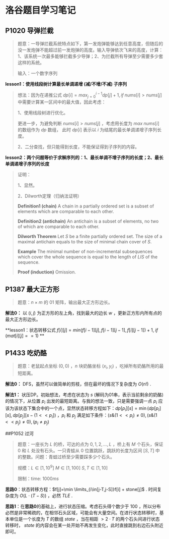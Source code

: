 # 洛谷题目学习笔记

## P1020 导弹拦截

> 题意：一导弹拦截系统特点如下，第一发炮弹能够达到任意高度，但随后的没一发炮弹不能超过前一发炮弹的高度。输入导弹依次飞来的高度，计算：1、该系统一次最多能够拦截多少导弹；2、为拦截所有导弹至少需要多少套这样的系统。
>
> 输入：一个数字序列

**lesson1：使用线段树计算最长单调递增 (减/不增/不减) 子序列**

> 想法：因为在递推公式 $dp[i]=max_{j=0}^{i-1}dp[j]+1,if \; nums[i]>nums[j]$ 中需要计算某一区间中的最大值，因此考虑：
>
> 1、使用线段树进行优化。
>
> 更进一步，为避免判断 $nums[i]>nums[j]$ ，考虑用长度为 $max \; nums[i]$ 的数组作为 $dp$ 数组， 此时 $dp[i]$ 表示以 $i$ 为结尾的最长单调递增子序列长度。
>
> 2、二分查找，但只能得到长度，不能保证得到子序列的内容。

**lesson2：两个问题等价于求解序列的：1、最长单调不增子序列的长度；2、最长单调递增子序列的长度**

> 证明：
>
> 1、显然。
>
> 2、Dilworth定理（归纳法证明）
>
> **Definition1 (chain)**  A chain in a partially ordered set is a subset of elements which are comparable to each other. 
>
> **Definition2 (antichain)**  An antichain is a subset of elements, no two of which are comparable to each other. 
>
> **Dilworth Theorem**  Let $S$ be a finite partially ordered set. The size of a maximal antichain equals to the size of minimal chain cover of $S$. 
>
> **Example**  The minimal number of non-incremental subsequences which cover the whole sequence is equal to the length of $LIS$ of the sequence. 
>
> **Proof (induction)**  Omission.

## P1387  最大正方形

> 题意：$n \times m$ 的 $01$ 矩阵，输出最大正方形边长。

**解法0：** 以 $(i,j)$ 为正方形的左上角，找到最大的边长 $w$ ，更新正方形内所有点的最大正方形边长。

**lesson1：状态转移公式 $f[i][j] = min(f[i-1][j], f[i-1][j-1], f[i][j-1])+1, \; if \; (mat[i][j] == 1)$ ** 

## P1433  吃奶酪

> 题意：老鼠起点坐标 $(0, 0)$ ，$n$ 块奶酪坐标 $(x_i, y_i)$ ，吃掉所有奶酪所用的最短距离。

**解法0：** DFS，虽然可以做简单的剪枝，但在最坏的情况下复杂度为 $O(n!)$ . 

**解法1：** 状压DP。初始想法，考虑在状态为 $s$ (解码为01串，表示当前剩余的奶酪) 的情况下，从位置 $p_i$ 出发的最短距离。与我的想法一致，只是需要强调一点 $p_i$ 应该为该状态下集合中的一个点，显然状态转移方程如下：$dp[p_i][s]=\min(dp[p_i][s], dp[p_j][s-(1<<p_i])$ ，$p_i$ 和 $p_j$ 满足如下条件：$(s \& (1<<p_i) \ne0), (s \& (1<<p_j) \ne 0), (p_i \ne p_j)$

##P1052 过河

> 题意：一座长为 $L$ 的桥，可达的点为 $0,1,2,...,L$ ，桥上有 $M$ 个石头，保证 $0$ 和 $L$ 处没有石头。一只青蛙从 $0$ 位置跳跃，跳跃的长度为区间 $[S,T]$ 中的整数。问题：青蛙过桥至少需要踩多少个石头。
>
> 规模：$L\in[1,10^9]$  $M\in[1,100]$  $S,T\in [1,10]$ 
>
> 限制：time: $1000 ms$  

**思路0**：状态转移方程：$f[j]=\min \limits_{i\in[j-T,j-S]}f[i] + stone[j]$ . 时间复杂度为 $O(L\cdot (T-S))$ ，必然 $TLE$ .

**思路1**：在**思路0**的基础上，进行状态压缩。考虑石头得个数少于 $100$ ，所以分布必然是非常稀疏的，在相邻石头区域，可能会有大量空间。在进行状态转移时，基本单位是一个长度为 $T$ 的数组 $state$ ，当在相距 $>2\cdot T$ 的两个石头间进行状态转移时， $state$ 的内容会在某一处开始不再发生变化，此时直接跳到右边石头附近即可。
